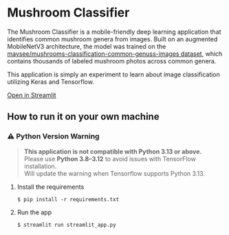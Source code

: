 # Mushroom Classifier

The Mushroom Classifier is a mobile-friendly deep learning application that identifies common mushroom genera from images. Built on an augmented MobileNetV3 architecture, the model was trained on the [maysee/mushrooms-classification-common-genuss-images dataset](https://www.kaggle.com/datasets/maysee/mushrooms-classification-common-genuss-images), which contains thousands of labeled mushroom photos across common genera.

This application is simply an experiment to learn about image classification utilizing Keras and Tensorflow.

[Open in Streamlit](https://mushroom-classifier-alagad.streamlit.app/)

## How to run it on your own machine
### ⚠️ Python Version Warning
> **This application is not compatible with Python 3.13 or above.**  
> Please use **Python 3.8–3.12** to avoid issues with TensorFlow installation.  
> Will update the warning when Tensorflow supports Python 3.13.

1. Install the requirements

   ```
   $ pip install -r requirements.txt
   ```

2. Run the app

   ```
   $ streamlit run streamlit_app.py
   ```
